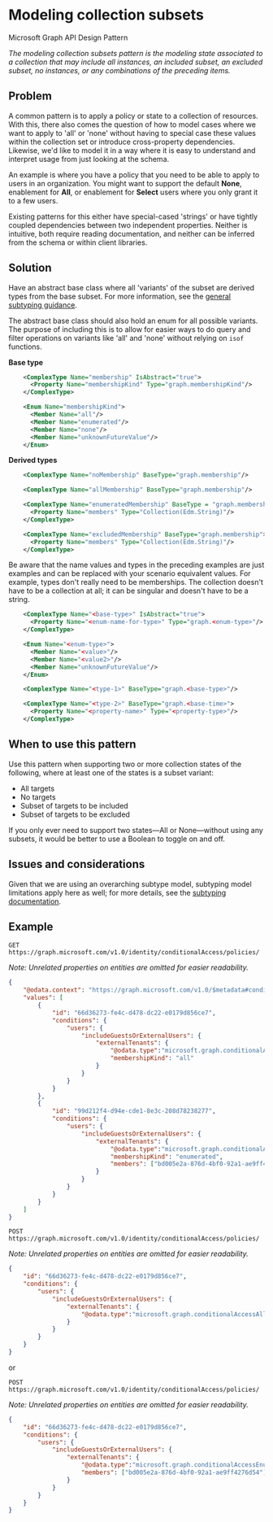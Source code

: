 # Modeling collection subsets

Microsoft Graph API Design Pattern

*The modeling collection subsets pattern is the modeling state associated to a collection that may include all instances, an included subset, an excluded subset, no instances, or any combinations of the preceding items.*

## Problem

A common pattern is to apply a policy or state to a collection of resources. With this, there also comes the question of how to model cases where we want to apply to 'all' or 'none' without having to special case these values within the collection set or introduce cross-property dependencies. Likewise, we'd like to model it in a way where it is easy to understand and interpret usage from just looking at the schema.

An example is where you have a policy that you need to be able to apply to users in an organization. You might want to support the default **None**, enablement for **All**, or enablement for **Select** users where you only grant it to a few users.

Existing patterns for this either have special-cased 'strings' or have tightly coupled dependencies between two independent properties. Neither is intuitive, both require reading documentation, and neither can be inferred from the schema or within client libraries.

## Solution

Have an abstract base class where all 'variants' of the subset are derived types from the base subset. For more information, see the [general subtyping guidance](https://github.com/microsoft/api-guidelines/blob/graph/graph/patterns/subtypes.md).

The abstract base class should also hold an enum for all possible variants. The purpose of including this is to allow for easier ways to do query and filter operations on variants like 'all' and 'none' without relying on `isof` functions.

**Base type**

```xml
    <ComplexType Name="membership" IsAbstract="true">
      <Property Name="membershipKind" Type="graph.membershipKind"/>
    </ComplexType>

    <Enum Name="membershipKind">
      <Member Name="all"/>
      <Member Name="enumerated"/>
      <Member Name="none"/>
      <Member Name="unknownFutureValue"/>
    </Enum>
```

**Derived types**

```xml
    <ComplexType Name="noMembership" BaseType="graph.membership"/>

    <ComplexType Name="allMembership" BaseType="graph.membership"/>

    <ComplexType Name="enumeratedMembership" BaseType = "graph.membership">
      <Property Name="members" Type="Collection(Edm.String)"/>
    </ComplexType>

    <ComplexType Name="excludedMembership" BaseType="graph.membership">
      <Property Name="members" Type="Collection(Edm.String)"/>
    </ComplexType>
```

Be aware that the name values and types in the preceding examples are just examples and can be replaced with your scenario equivalent values. For example, types don't really need to be memberships. The collection doesn't have to be a collection at all; it can be singular and doesn't have to be a string.

```xml
    <ComplexType Name="<base-type>" IsAbstract="true">
      <Property Name="<enum-name-for-type>" Type="graph.<enum-type>"/>
    </ComplexType>

    <Enum Name="<enum-type>">
      <Member Name="<value>"/>
      <Member Name="<value2>"/>
      <Member Name="unknownFutureValue"/>
    </Enum>

    <ComplexType Name="<type-1>" BaseType="graph.<base-type>"/>

    <ComplexType Name="<type-2>" BaseType="graph.<base-time>">
      <Property Name="<property-name>" Type="<property-type>"/>
    </ComplexType>
```

## When to use this pattern

Use this pattern when supporting two or more collection states of the following, where at least one of the states is a subset variant:

- All targets
- No targets
- Subset of targets to be included
- Subset of targets to be excluded

If you only ever need to support two states&mdash;All or None&mdash;without using any subsets, it would be better to use a Boolean to toggle on and off.

## Issues and considerations

Given that we are using an overarching subtype model, subtyping model limitations apply here as well; for more details, see the [subtyping documentation](https://github.com/microsoft/api-guidelines/blob/graph/graph/Modelling%20with%20Subtypes%20Pattern.md).

## Example

```http
GET https://graph.microsoft.com/v1.0/identity/conditionalAccess/policies/
```

_Note: Unrelated properties on entities are omitted for easier readability._

```json
{
    "@odata.context": "https://graph.microsoft.com/v1.0/$metadata#conditionalAccessPolicy",
    "values": [
        {
            "id": "66d36273-fe4c-d478-dc22-e0179d856ce7",
            "conditions": {
                "users": {
                    "includeGuestsOrExternalUsers": {
                        "externalTenants": {
                            "@odata.type":"microsoft.graph.conditionalAccessAllExternalTenants",
                            "membershipKind": "all"
                        }
                    }
                }
            }
        },
        {
            "id": "99d212f4-d94e-cde1-8e3c-208d78238277",
            "conditions": {
                "users": {
                    "includeGuestsOrExternalUsers": {
                        "externalTenants": {
                            "@odata.type":"microsoft.graph.conditionalAccessEnumeratedExternalTenants",
                            "membershipKind": "enumerated",
                            "members": ["bd005e2a-876d-4bf0-92a1-ae9ff4276d54"]
                        }
                    }
                }
            }
        }
    ]
}
```

```http
POST https://graph.microsoft.com/v1.0/identity/conditionalAccess/policies/
```

_Note: Unrelated properties on entities are omitted for easier readability._

```json
{
    "id": "66d36273-fe4c-d478-dc22-e0179d856ce7",
    "conditions": {
        "users": {
            "includeGuestsOrExternalUsers": {
                "externalTenants": {
                    "@odata.type":"microsoft.graph.conditionalAccessAllExternalTenants"
                }
            }
        }
    }
}
```

or

```http
POST https://graph.microsoft.com/v1.0/identity/conditionalAccess/policies/
```

_Note: Unrelated properties on entities are omitted for easier readability._

```json
{
    "id": "66d36273-fe4c-d478-dc22-e0179d856ce7",
    "conditions": {
        "users": {
            "includeGuestsOrExternalUsers": {
                "externalTenants": {
                    "@odata.type":"microsoft.graph.conditionalAccessEnumeratedExternalTenants",
                    "members": ["bd005e2a-876d-4bf0-92a1-ae9ff4276d54"]
                }
            }
        }
    }
}
```
